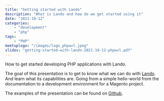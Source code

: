 ```yaml
---
title: "Getting started with Lando"
description: "What is Lando and how do we get started using it"
date: "2021-10-12"
categories:
    - "development"
    - "php"
tags:
    - "PHP"
meetuplogo: "/images/logo_phpwvl.jpeg"
slides: "getting-started-with-lando-2021-10-12-phpwvl.pdf"
---
```


How to get started developing PHP applications with Lando.

<!--more-->

The goal of this presentation is to get to know what we can do with
[Lando](https://lando.dev). And learn what its capabilities are. Going from a
simple hello-world from the documentation to a development environment for a
Magento project.

The examples of the presentation can be found on
[Github](https://github.com/BlackIkeEagle/lando-playground).
